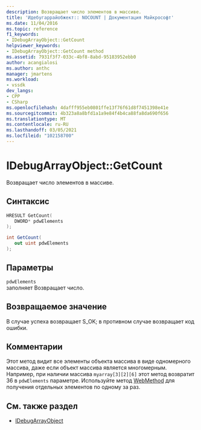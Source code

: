 ```yaml
---
description: Возвращает число элементов в массиве.
title: 'Идебугаррайобжект:: NOCOUNT | Документация Майкрософт'
ms.date: 11/04/2016
ms.topic: reference
f1_keywords:
- IDebugArrayObject::GetCount
helpviewer_keywords:
- IDebugArrayObject::GetCount method
ms.assetid: 7931f3f7-033c-4bf8-8abd-95183952ebb0
author: acangialosi
ms.author: anthc
manager: jmartens
ms.workload:
- vssdk
dev_langs:
- CPP
- CSharp
ms.openlocfilehash: 4dafff955eb0801ffe13f76f61d8f7451398e41e
ms.sourcegitcommit: 4b323a8a8bfd1a1a9e84f4b4ca88fa8da690f656
ms.translationtype: MT
ms.contentlocale: ru-RU
ms.lasthandoff: 03/05/2021
ms.locfileid: "102158700"
---
```

# <a name="idebugarrayobjectgetcount"></a>IDebugArrayObject::GetCount
Возвращает число элементов в массиве.

## <a name="syntax"></a>Синтаксис

```cpp
HRESULT GetCount( 
   DWORD* pdwElements
);
```

```csharp
int GetCount(
   out uint pdwElements
);
```

## <a name="parameters"></a>Параметры
`pdwElements`\
заполняет Возвращает число.

## <a name="return-value"></a>Возвращаемое значение
 В случае успеха возвращает S_OK; в противном случае возвращает код ошибки.

## <a name="remarks"></a>Комментарии
 Этот метод видит все элементы объекта массива в виде одномерного массива, даже если объект массива является многомерным. Например, при наличии массива `myarray[3][2][6]` этот метод возвратит 36 в `pdwElements` параметре. Используйте метод [WebMethod](../../../extensibility/debugger/reference/idebugarrayobject-getelement.md) для получения отдельных элементов по одному за раз.

## <a name="see-also"></a>См. также раздел
- [IDebugArrayObject](../../../extensibility/debugger/reference/idebugarrayobject.md)
